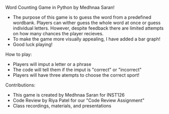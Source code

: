 Word Counting Game in Python by Medhnaa Saran!
- The purpose of this game is to guess the word from a predefined wordbank. Players can wither guess the whole word at once or guess individual letters. However, despite feedback there are limited attempts on how many chances the player recieves.
- To make the game more visually appealing, I have added a bar graph!
- Good luck playing!

How to play:
- Players will imput a letter or a phrase
- The code will tell them if the imput is "correct" or "incorrect"
- Players will have three atempts to choose the correct sport!


Contributions:
- This game is created by Medhnaa Saran for INST126
- Code Review by Riya Patel for our "Code Review Assignment"
- Class recordings, materials, and presentations
